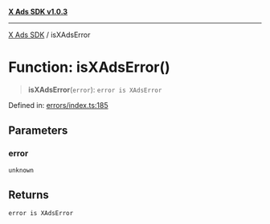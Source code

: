 [**X Ads SDK v1.0.3**](../README.md)

***

[X Ads SDK](../globals.md) / isXAdsError

# Function: isXAdsError()

> **isXAdsError**(`error`): `error is XAdsError`

Defined in: [errors/index.ts:185](https://github.com/kage1020/x-ads-sdk/blob/main/src/errors/index.ts#L185)

## Parameters

### error

`unknown`

## Returns

`error is XAdsError`

